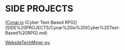# SIDE PROJECTS

[[Cynar.io](http://Cynar.io) (Cyber Text-Based RPG)](SIDE%20PROJECTS/Cynar%20io%20(Cyber%20Text-Based%20RPG).md)

[WebsiteTechMiner-py](SIDE%20PROJECTS/WebsiteTechMiner-py.md)